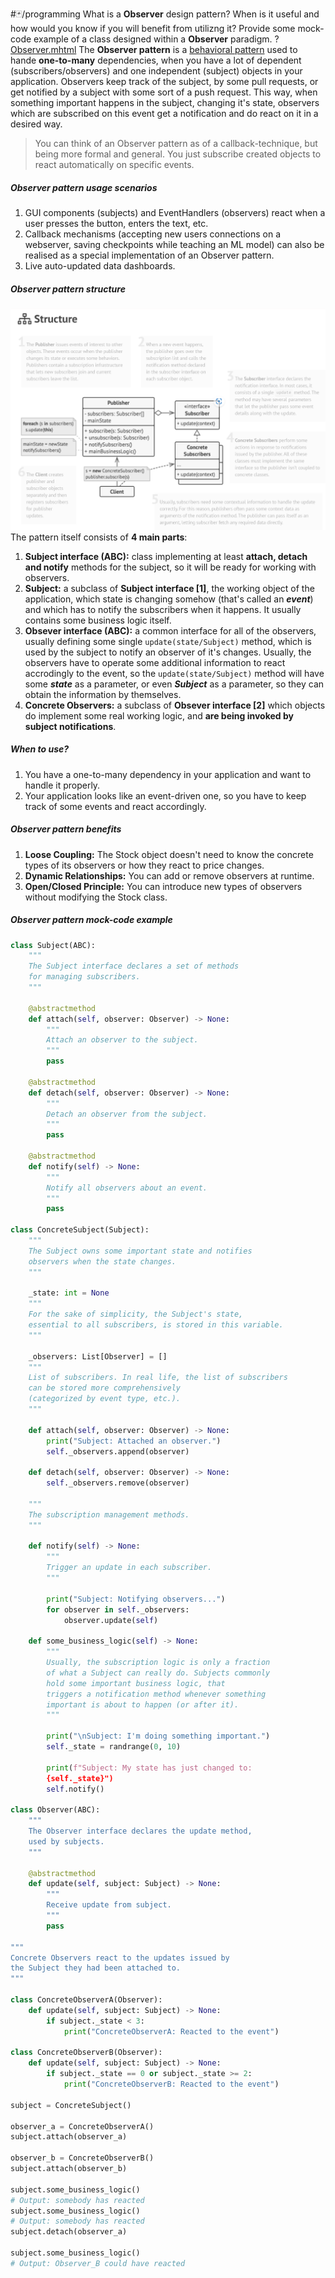 #🃏/programming
What is a **Observer** design pattern? When is it useful and how would you know if you will benefit from utilizng it? Provide some mock-code example of a class designed within a **Observer** paradigm.
?
[Observer.mhtml](../../📁%20files/Observer.mhtml)
The **Observer pattern** is a [behavioral pattern](Behavioral%20patterns.md) used to hande **one-to-many** dependencies, when you have a lot of dependent (subscribers/observers) and one independent (subject) objects in your application. Observers keep track of the subject, by some pull requests, or get notified by a subject with some sort of a push request. This way, when something important happens in the subject, changing it's state, observers which are subscribed on this event get a notification and do react on it in a desired way.
> You can think of an Observer pattern as of a callback-technique, but being more formal and general. You just subscribe created objects to react automatically on specific events.
##### Observer pattern usage scenarios
1. GUI components (subjects) and EventHandlers (observers) react when a user presses the button, enters the text, etc.
2. Callback mechanisms (accepting new users connections on a webserver, saving checkpoints while teaching an ML model) can also be realised as a special implementation of an Observer pattern.
3. Live auto-updated data dashboards.
##### Observer pattern structure
![Pasted image 20240906084655.png](../../📁%20files/Pasted%20image%2020240906084655.png)
The pattern itself consists of **4 main parts**:
1. **Subject interface (ABC):** class implementing at least **attach, detach and notify** methods for the subject, so it will be ready for working with observers.
2. **Subject:**  a subclass of **Subject interface \[1]**, the working object of the application, which state is changing somehow (that's called an ***event***) and which has to notify the subscribers when it happens. It usually contains some business logic itself.
3. **Obsever interface (ABC):** a common interface for all of the observers, usually defining some single `update(state/Subject)` method, which is used by the subject to notify an observer of it's changes. Usually, the observers have to operate some additional information to react accrodingly to the event, so the `update(state/Subject)` method will have some ***state*** as a parameter, or even ***Subject*** as a parameter, so they can obtain the information by themselves.
4. **Concrete Observers:** a subclass of **Obsever interface  \[2]** which objects do implement some real working logic, and **are being invoked by subject notifications**.
##### When to use?
1. You have a one-to-many dependency in your application and want to handle it properly.
2. Your application looks like an event-driven one, so you have to keep track of some events and react accordingly.
##### Observer pattern benefits
1. **Loose Coupling:** The Stock object doesn't need to know the concrete types of its observers or how they react to price changes.
2. **Dynamic Relationships:** You can add or remove observers at runtime.
3. **Open/Closed Principle:** You can introduce new types of observers without modifying the Stock class.
##### Observer pattern mock-code example
```python
class Subject(ABC):
    """
    The Subject interface declares a set of methods 
    for managing subscribers.
    """

    @abstractmethod
    def attach(self, observer: Observer) -> None:
        """
        Attach an observer to the subject.
        """
        pass

    @abstractmethod
    def detach(self, observer: Observer) -> None:
        """
        Detach an observer from the subject.
        """
        pass

    @abstractmethod
    def notify(self) -> None:
        """
        Notify all observers about an event.
        """
        pass

class ConcreteSubject(Subject):
    """
    The Subject owns some important state and notifies 
    observers when the state changes.
    """

    _state: int = None
    """
    For the sake of simplicity, the Subject's state, 
    essential to all subscribers, is stored in this variable.
    """

    _observers: List[Observer] = []
    """
    List of subscribers. In real life, the list of subscribers 
    can be stored more comprehensively 
    (categorized by event type, etc.).
    """

    def attach(self, observer: Observer) -> None:
        print("Subject: Attached an observer.")
        self._observers.append(observer)

    def detach(self, observer: Observer) -> None:
        self._observers.remove(observer)

    """
    The subscription management methods.
    """

    def notify(self) -> None:
        """
        Trigger an update in each subscriber.
        """

        print("Subject: Notifying observers...")
        for observer in self._observers:
            observer.update(self)

    def some_business_logic(self) -> None:
        """
        Usually, the subscription logic is only a fraction 
        of what a Subject can really do. Subjects commonly 
        hold some important business logic, that
        triggers a notification method whenever something 
        important is about to happen (or after it).
        """

        print("\nSubject: I'm doing something important.")
        self._state = randrange(0, 10)

        print(f"Subject: My state has just changed to: 
        {self._state}")
        self.notify()

class Observer(ABC):
    """
    The Observer interface declares the update method, 
    used by subjects.
    """

    @abstractmethod
    def update(self, subject: Subject) -> None:
        """
        Receive update from subject.
        """
        pass

"""
Concrete Observers react to the updates issued by 
the Subject they had been attached to.
"""

class ConcreteObserverA(Observer):
    def update(self, subject: Subject) -> None:
        if subject._state < 3:
            print("ConcreteObserverA: Reacted to the event")

class ConcreteObserverB(Observer):
    def update(self, subject: Subject) -> None:
        if subject._state == 0 or subject._state >= 2:
            print("ConcreteObserverB: Reacted to the event")

subject = ConcreteSubject()

observer_a = ConcreteObserverA()
subject.attach(observer_a)

observer_b = ConcreteObserverB()
subject.attach(observer_b)

subject.some_business_logic()
# Output: somebody has reacted
subject.some_business_logic()
# Output: somebody has reacted
subject.detach(observer_a)

subject.some_business_logic()
# Output: Observer_B could have reacted
```
